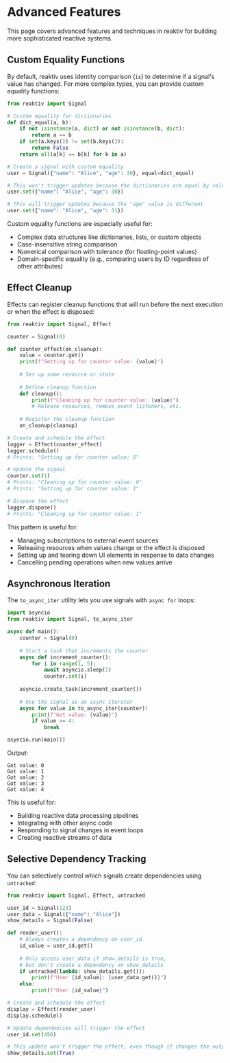 # Advanced Features

This page covers advanced features and techniques in reaktiv for building more sophisticated reactive systems.

## Custom Equality Functions

By default, reaktiv uses identity comparison (`is`) to determine if a signal's value has changed. For more complex types, you can provide custom equality functions:

```python
from reaktiv import Signal

# Custom equality for dictionaries
def dict_equal(a, b):
    if not isinstance(a, dict) or not isinstance(b, dict):
        return a == b
    if set(a.keys()) != set(b.keys()):
        return False
    return all(a[k] == b[k] for k in a)

# Create a signal with custom equality
user = Signal({"name": "Alice", "age": 30}, equal=dict_equal)

# This won't trigger updates because the dictionaries are equal by value
user.set({"name": "Alice", "age": 30})

# This will trigger updates because the "age" value is different
user.set({"name": "Alice", "age": 31})
```

Custom equality functions are especially useful for:

- Complex data structures like dictionaries, lists, or custom objects
- Case-insensitive string comparison
- Numerical comparison with tolerance (for floating-point values)
- Domain-specific equality (e.g., comparing users by ID regardless of other attributes)

## Effect Cleanup

Effects can register cleanup functions that will run before the next execution or when the effect is disposed:

```python
from reaktiv import Signal, Effect

counter = Signal(0)

def counter_effect(on_cleanup):
    value = counter.get()
    print(f"Setting up for counter value: {value}")
    
    # Set up some resource or state
    
    # Define cleanup function
    def cleanup():
        print(f"Cleaning up for counter value: {value}")
        # Release resources, remove event listeners, etc.
    
    # Register the cleanup function
    on_cleanup(cleanup)

# Create and schedule the effect
logger = Effect(counter_effect)
logger.schedule()
# Prints: "Setting up for counter value: 0"

# Update the signal
counter.set(1)
# Prints: "Cleaning up for counter value: 0"
# Prints: "Setting up for counter value: 1"

# Dispose the effect
logger.dispose()
# Prints: "Cleaning up for counter value: 1"
```

This pattern is useful for:

- Managing subscriptions to external event sources
- Releasing resources when values change or the effect is disposed
- Setting up and tearing down UI elements in response to data changes
- Cancelling pending operations when new values arrive

## Asynchronous Iteration

The `to_async_iter` utility lets you use signals with `async for` loops:

```python
import asyncio
from reaktiv import Signal, to_async_iter

async def main():
    counter = Signal(0)
    
    # Start a task that increments the counter
    async def increment_counter():
        for i in range(1, 5):
            await asyncio.sleep(1)
            counter.set(i)
    
    asyncio.create_task(increment_counter())
    
    # Use the signal as an async iterator
    async for value in to_async_iter(counter):
        print(f"Got value: {value}")
        if value >= 4:
            break

asyncio.run(main())
```

Output:
```
Got value: 0
Got value: 1
Got value: 2
Got value: 3
Got value: 4
```

This is useful for:
- Building reactive data processing pipelines
- Integrating with other async code
- Responding to signal changes in event loops
- Creating reactive streams of data

## Selective Dependency Tracking

You can selectively control which signals create dependencies using `untracked`:

```python
from reaktiv import Signal, Effect, untracked

user_id = Signal(123)
user_data = Signal({"name": "Alice"})
show_details = Signal(False)

def render_user():
    # Always creates a dependency on user_id
    id_value = user_id.get()
    
    # Only access user_data if show_details is true,
    # but don't create a dependency on show_details
    if untracked(lambda: show_details.get()):
        print(f"User {id_value}: {user_data.get()}")
    else:
        print(f"User {id_value}")

# Create and schedule the effect
display = Effect(render_user)
display.schedule()

# Update dependencies will trigger the effect
user_id.set(456)

# This update won't trigger the effect, even though it changes the output
show_details.set(True)
```